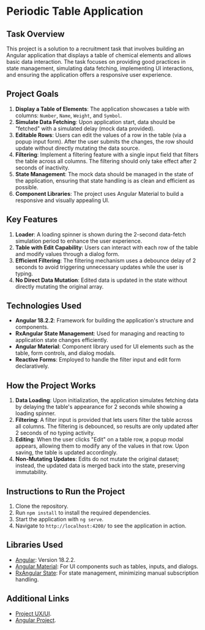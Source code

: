 # Periodic Table Application

## Task Overview
This project is a solution to a recruitment task that involves building an Angular application that displays a table of chemical elements and allows basic data interaction. The task focuses on providing good practices in state management, simulating data fetching, implementing UI interactions, and ensuring the application offers a responsive user experience.

## Project Goals
1. **Display a Table of Elements**: The application showcases a table with columns: `Number`, `Name`, `Weight`, and `Symbol`. 
2. **Simulate Data Fetching**: Upon application start, data should be "fetched" with a simulated delay (mock data provided).
3. **Editable Rows**: Users can edit the values of a row in the table (via a popup input form). After the user submits the changes, the row should update without directly mutating the data source.
4. **Filtering**: Implement a filtering feature with a single input field that filters the table across all columns. The filtering should only take effect after 2 seconds of inactivity.
5. **State Management**: The mock data should be managed in the state of the application, ensuring that state handling is as clean and efficient as possible.
6. **Component Libraries**: The project uses Angular Material to build a responsive and visually appealing UI.

## Key Features
1. **Loader**: A loading spinner is shown during the 2-second data-fetch simulation period to enhance the user experience.
2. **Table with Edit Capability**: Users can interact with each row of the table and modify values through a dialog form.
3. **Efficient Filtering**: The filtering mechanism uses a debounce delay of 2 seconds to avoid triggering unnecessary updates while the user is typing.
4. **No Direct Data Mutation**: Edited data is updated in the state without directly mutating the original array.

## Technologies Used
- **Angular 18.2.2**: Framework for building the application's structure and components.
- **RxAngular State Management**: Used for managing and reacting to application state changes efficiently.
- **Angular Material**: Component library used for UI elements such as the table, form controls, and dialog modals.
- **Reactive Forms**: Employed to handle the filter input and edit form declaratively.

## How the Project Works
1. **Data Loading**: Upon initialization, the application simulates fetching data by delaying the table's appearance for 2 seconds while showing a loading spinner.
2. **Filtering**: A filter input is provided that lets users filter the table across all columns. The filtering is debounced, so results are only updated after 2 seconds of no typing activity.
3. **Editing**: When the user clicks "Edit" on a table row, a popup modal appears, allowing them to modify any of the values in that row. Upon saving, the table is updated accordingly.
4. **Non-Mutating Updates**: Edits do not mutate the original dataset; instead, the updated data is merged back into the state, preserving immutability.

## Instructions to Run the Project
1. Clone the repository.
2. Run `npm install` to install the required dependencies.
3. Start the application with `ng serve`.
4. Navigate to `http://localhost:4200/` to see the application in action.

## Libraries Used
- [Angular](https://angular.io/): Version 18.2.2.
- [Angular Material](https://material.angular.io/): For UI components such as tables, inputs, and dialogs.
- [RxAngular State](https://rx-angular.io/state): For state management, minimizing manual subscription handling.



## Additional Links

- [Project UX/UI](#).
- [Angular Project](#).


